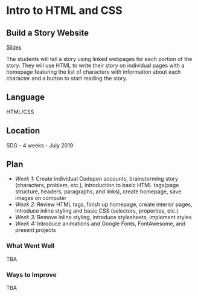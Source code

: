 # Intro to HTML and CSS

## Build a Story Website
[Slides](https://docs.google.com/presentation/d/1jTQfuFdA1fytvmVetkgMpABw_P6RwDhSvDQD-pWFwEc/edit?usp=sharing)

The students will tell a story using linked webpages for each portion of the story. They will use HTML to write their story on individual pages with a homepage featuring the list of characters with information about each character and a button to start reading the story.

## Language
HTML/CSS

## Location
SDG - 4 weeks - July 2019

## Plan
- *Week 1:* Create individual Codepen accounts, brainstorming story (characters, problem, etc.), introduction to basic HTML tags(page structure, headers, paragraphs, and links), create homepage, save images on computer
- *Week 2:* Review HTML tags, finish up homepage, create interior pages, introduce inline styling and basic CSS (selectors, properties, etc.)
- *Week 3:* Remove inline styling, introduce stylesheets, implement styles
- *Week 4:* Introduce animations and Google Fonts, FontAwesome, and present projects

### What Went Well
TBA

### Ways to Improve
TBA